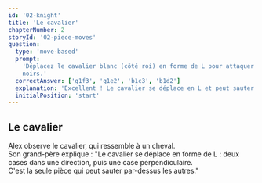 ```yaml
---
id: '02-knight'
title: 'Le cavalier'
chapterNumber: 2
storyId: '02-piece-moves'
question:
  type: 'move-based'
  prompt:
    'Déplacez le cavalier blanc (côté roi) en forme de L pour attaquer une case devant les pions
    noirs.'
  correctAnswer: ['g1f3', 'g1e2', 'b1c3', 'b1d2']
  explanation: 'Excellent ! Le cavalier se déplace en L et peut sauter par-dessus les pions.'
  initialPosition: 'start'
---
```


## Le cavalier

Alex observe le cavalier, qui ressemble à un cheval.  
Son grand-père explique : "Le cavalier se déplace en forme de L : deux cases dans une direction,
puis une case perpendiculaire.  
C'est la seule pièce qui peut sauter par-dessus les autres."

